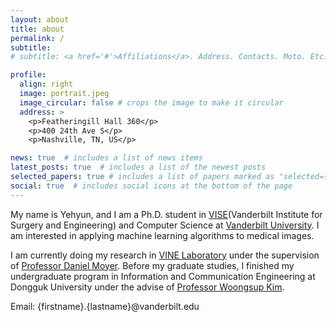 ```yaml
---
layout: about
title: about
permalink: /
subtitle: 
# subtitle: <a href='#'>Affiliations</a>. Address. Contacts. Moto. Etc.

profile:
  align: right
  image: portrait.jpeg
  image_circular: false # crops the image to make it circular
  address: >
    <p>Featheringill Hall 360</p>
    <p>400 24th Ave S</p>
    <p>Nashville, TN, US</p>

news: true  # includes a list of news items
latest_posts: true  # includes a list of the newest posts
selected_papers: true # includes a list of papers marked as "selected={true}"
social: true  # includes social icons at the bottom of the page
---
```


<!-- Write your biography here. Tell the world about yourself. Link to your favorite [subreddit](http://reddit.com). You can put a picture in, too. The code is already in, just name your picture `prof_pic.jpg` and put it in the `img/` folder.

Put your address / P.O. box / other info right below your picture. You can also disable any of these elements by editing `profile` property of the YAML header of your `_pages/about.md`. Edit `_bibliography/papers.bib` and Jekyll will render your [publications page](/al-folio/publications/) automatically.

Link to your social media connections, too. This theme is set up to use [Font Awesome icons](http://fortawesome.github.io/Font-Awesome/) and [Academicons](https://jpswalsh.github.io/academicons/), like the ones below. Add your Facebook, Twitter, LinkedIn, Google Scholar, or just disable all of them. -->

My name is Yehyun, and I am a Ph.D. student in [VISE](https://www.vanderbilt.edu/vise/)(Vanderbilt Institute for Surgery and Engineering) and Computer Science at [Vanderbilt University](https://www.vanderbilt.edu/). I am interested in applying machine learning algorithms to medical images.

I am currently doing my research in [VINE Laboratory](https://dcmoyer.github.io/) under the supervision of [Professor Daniel Moyer](https://engineering.vanderbilt.edu/bio/daniel-moyer). Before my graduate studies, I finished my undergraduate program in Information and Communication Engineering at Dongguk University under the advise of [Professor Woongsup Kim](https://ice.dongguk.edu/professor/list?professor_haggwa_type=PROFH_042).

Email: {firstname}.{lastname}@vanderbilt.edu   